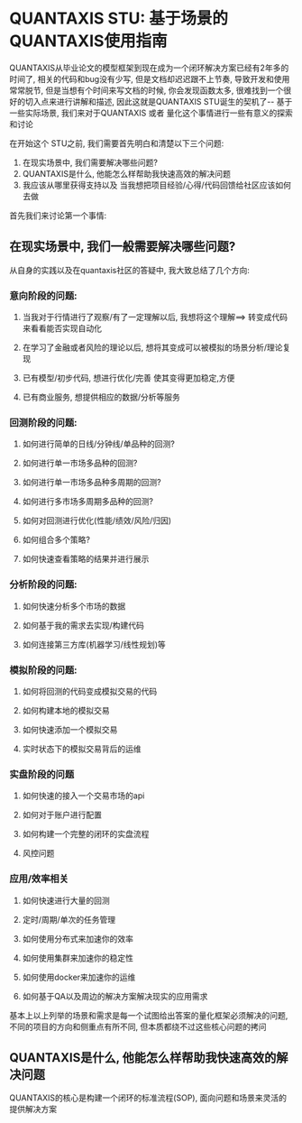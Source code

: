 # QUANTAXIS STU: 基于场景的QUANTAXIS使用指南

QUANTAXIS从毕业论文的模型框架到现在成为一个闭环解决方案已经有2年多的时间了, 相关的代码和bug没有少写, 但是文档却迟迟跟不上节奏, 导致开发和使用常常脱节, 但是当想有个时间来写文档的时候, 你会发现函数太多, 很难找到一个很好的切入点来进行讲解和描述, 因此这就是QUANTAXIS STU诞生的契机了-- 基于一些实际场景, 我们来对于QUANTAXIS 或者 量化这个事情进行一些有意义的探索和讨论


在开始这个 STU之前, 我们需要首先明白和清楚以下三个问题:

1. 在现实场景中, 我们需要解决哪些问题?
2. QUANTAXIS是什么, 他能怎么样帮助我快速高效的解决问题
3. 我应该从哪里获得支持以及 当我想把项目经验/心得/代码回馈给社区应该如何去做

首先我们来讨论第一个事情:

## 在现实场景中, 我们一般需要解决哪些问题?


从自身的实践以及在quantaxis社区的答疑中, 我大致总结了几个方向:


### 意向阶段的问题:

1. 当我对于行情进行了观察/有了一定理解以后, 我想将这个理解==> 转变成代码来看看能否实现自动化

2. 在学习了金融或者风险的理论以后, 想将其变成可以被模拟的场景分析/理论复现

3. 已有模型/初步代码, 想进行优化/完善 使其变得更加稳定,方便

4. 已有商业服务, 想提供相应的数据/分析等服务


### 回测阶段的问题:

1. 如何进行简单的日线/分钟线/单品种的回测?

2. 如何进行单一市场多品种的回测?

3. 如何进行单一市场多品种多周期的回测?

4. 如何进行多市场多周期多品种的回测?

5. 如何对回测进行优化(性能/绩效/风险/归因)

6. 如何组合多个策略?

7. 如何快速查看策略的结果并进行展示

### 分析阶段的问题:

1. 如何快速分析多个市场的数据

2. 如何基于我的需求去实现/构建代码

3. 如何连接第三方库(机器学习/线性规划)等


### 模拟阶段的问题:

1. 如何将回测的代码变成模拟交易的代码

2. 如何构建本地的模拟交易

3. 如何快速添加一个模拟交易

4. 实时状态下的模拟交易背后的运维

### 实盘阶段的问题

1. 如何快速的接入一个交易市场的api

2. 如何对于账户进行配置

3. 如何构建一个完整的闭环的实盘流程

4. 风控问题

### 应用/效率相关

1. 如何快速进行大量的回测

2. 定时/周期/单次的任务管理

3. 如何使用分布式来加速你的效率

4. 如何使用集群来加速你的稳定性

5. 如何使用docker来加速你的运维

6. 如何基于QA以及周边的解决方案解决现实的应用需求


基本上以上列举的场景和需求是每一个试图给出答案的量化框架必须解决的问题, 不同的项目的方向和侧重点有所不同, 但本质都绕不过这些核心问题的拷问


## QUANTAXIS是什么, 他能怎么样帮助我快速高效的解决问题

QUANTAXIS的核心是构建一个闭环的标准流程(SOP), 面向问题和场景来灵活的提供解决方案

